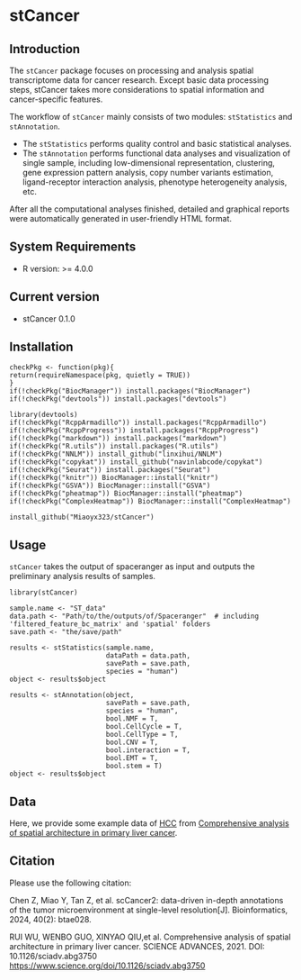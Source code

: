 # stCancer

## Introduction

The `stCancer` package focuses on processing and analysis spatial transcriptome data for cancer research. Except basic data processing steps, stCancer takes more considerations to spatial information and cancer-specific features.

The workflow of `stCancer` mainly consists of two modules: `stStatistics` and `stAnnotation`.
* The `stStatistics` performs quality control and basic statistical analyses.
* The `stAnnotation` performs functional data analyses and visualization of single sample, including low-dimensional representation, clustering, gene expression pattern analysis, copy number variants estimation, ligand-receptor interaction analysis, phenotype heterogeneity analysis, etc.

After all the computational analyses finished, detailed and graphical reports were automatically generated in user-friendly HTML format.

## System Requirements
* R version: >= 4.0.0

## Current version
* stCancer 0.1.0

## Installation

```
checkPkg <- function(pkg){
return(requireNamespace(pkg, quietly = TRUE))
}
if(!checkPkg("BiocManager")) install.packages("BiocManager")
if(!checkPkg("devtools")) install.packages("devtools")

library(devtools)
if(!checkPkg("RcppArmadillo")) install.packages("RcppArmadillo")
if(!checkPkg("RcppProgress")) install.packages("RcppProgress")
if(!checkPkg("markdown")) install.packages("markdown")
if(!checkPkg("R.utils")) install.packages("R.utils")
if(!checkPkg("NNLM")) install_github("linxihui/NNLM")
if(!checkPkg("copykat")) install_github("navinlabcode/copykat")
if(!checkPkg("Seurat")) install.packages("Seurat")
if(!checkPkg("knitr")) BiocManager::install("knitr")
if(!checkPkg("GSVA")) BiocManager::install("GSVA")
if(!checkPkg("pheatmap")) BiocManager::install("pheatmap")
if(!checkPkg("ComplexHeatmap")) BiocManager::install("ComplexHeatmap")

install_github("Miaoyx323/stCancer")
```

## Usage

`stCancer` takes the output of spaceranger as input and outputs the preliminary analysis results of samples. 

```
library(stCancer)

sample.name <- "ST_data"
data.path <- "Path/to/the/outputs/of/Spaceranger"  # including 'filtered_feature_bc_matrix' and 'spatial' folders
save.path <- "the/save/path"

results <- stStatistics(sample.name, 
                        dataPath = data.path, 
                        savePath = save.path, 
                        species = "human")
object <- results$object

results <- stAnnotation(object, 
                        savePath = save.path, 
                        species = "human", 
                        bool.NMF = T, 
                        bool.CellCycle = T, 
                        bool.CellType = T, 
                        bool.CNV = T, 
                        bool.interaction = T, 
                        bool.EMT = T, 
                        bool.stem = T)
object <- results$object
```


## Data
Here, we provide some example data of [HCC](http://lifeome.net/supp/livercancer-st/data.htm) from [Comprehensive analysis of spatial architecture in primary liver cancer](https://www.science.org/doi/10.1126/sciadv.abg3750). 

<!--
You can download them and run scripts in [wiki](https://github.com/Miaoyx323/stCancer/wiki) to understand the workflow of stCancer.
-->

## Citation
Please use the following citation:

Chen Z, Miao Y, Tan Z, et al. scCancer2: data-driven in-depth annotations of the tumor microenvironment at single-level resolution[J]. Bioinformatics, 2024, 40(2): btae028.

RUI WU, WENBO GUO, XINYAO QIU,et al. Comprehensive analysis of spatial architecture in primary liver cancer. SCIENCE ADVANCES, 2021. DOI: 10.1126/sciadv.abg3750
https://www.science.org/doi/10.1126/sciadv.abg3750

